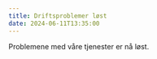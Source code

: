 ```yaml
---
title: Driftsproblemer løst
date: 2024-06-11T13:35:00
---
```

Problemene med våre tjenester er nå løst.
